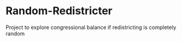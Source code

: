 # Random-Redistricter
Project to explore congressional balance if redistricting is completely random
